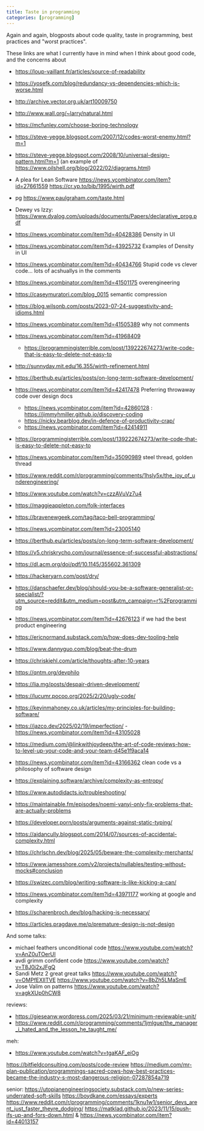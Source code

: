 ```yaml
---
title: Taste in programming
categories: [programming]
---
```


Again and again, blogposts about code quality, taste in programming,
best practices and "worst practices".

These links are what I currently have in mind when I think about good code, and the concerns about

- https://loup-vaillant.fr/articles/source-of-readability
- https://yosefk.com/blog/redundancy-vs-dependencies-which-is-worse.html
- http://archive.vector.org.uk/art10009750
- http://www.wall.org/~larry/natural.html
- https://mcfunley.com/choose-boring-technology
- https://steve-yegge.blogspot.com/2007/12/codes-worst-enemy.html?m=1
- https://steve-yegge.blogspot.com/2008/10/universal-design-pattern.html?m=1 (an example of https://www.oilshell.org/blog/2022/02/diagrams.html)
- A plea for Lean Software https://news.ycombinator.com/item?id=27661559 https://cr.yp.to/bib/1995/wirth.pdf
- pg https://www.paulgraham.com/taste.html
- Dewey vs Izzy: https://www.dyalog.com/uploads/documents/Papers/declarative_prog.pdf
- https://news.ycombinator.com/item?id=40428386 Density in UI
- https://news.ycombinator.com/item?id=43925732 Examples of Density in UI
- https://news.ycombinator.com/item?id=40434766 Stupid code vs clever code... lots of acshuallys in the comments
- https://news.ycombinator.com/item?id=41501175 overengineering
- https://caseymuratori.com/blog_0015 semantic compression
- https://blog.wilsonb.com/posts/2023-07-24-suggestivity-and-idioms.html
- https://news.ycombinator.com/item?id=41505389 why not comments
- https://news.ycombinator.com/item?id=41968409
    - https://programmingisterrible.com/post/139222674273/write-code-that-is-easy-to-delete-not-easy-to
- http://sunnyday.mit.edu/16.355/wirth-refinement.html
- https://berthub.eu/articles/posts/on-long-term-software-development/
- https://news.ycombinator.com/item?id=42417478  Preferring throwaway code over design docs
  - https://news.ycombinator.com/item?id=42860128 : https://jimmyhmiller.github.io/discovery-coding
  - https://nicky.bearblog.dev/in-defence-of-productivity-crap/
  - https://news.ycombinator.com/item?id=42414911
- https://programmingisterrible.com/post/139222674273/write-code-that-is-easy-to-delete-not-easy-to
- https://news.ycombinator.com/item?id=35090989 steel thread, golden thread
- https://www.reddit.com/r/programming/comments/1hsly5x/the_joy_of_underengineering/
- https://www.youtube.com/watch?v=czzAVuVz7u4
- https://maggieappleton.com/folk-interfaces
- https://bravenewgeek.com/tag/taco-bell-programming/
- https://news.ycombinator.com/item?id=23005140
- https://berthub.eu/articles/posts/on-long-term-software-development/
- https://v5.chriskrycho.com/journal/essence-of-successful-abstractions/
- https://dl.acm.org/doi/pdf/10.1145/355602.361309
- https://hackeryarn.com/post/dry/
- https://danschaefer.dev/blog/should-you-be-a-software-generalist-or-specialist/?utm_source=reddit&utm_medium=post&utm_campaign=r%2Fprogramming
- https://news.ycombinator.com/item?id=42676123 if we had the best product engineering
- https://ericnormand.substack.com/p/how-does-dev-tooling-help
- https://www.dannyguo.com/blog/beat-the-drum
- https://chriskiehl.com/article/thoughts-after-10-years
- https://qntm.org/devphilo
- https://lia.mg/posts/despair-driven-development/
- https://lucumr.pocoo.org/2025/2/20/ugly-code/
- https://kevinmahoney.co.uk/articles/my-principles-for-building-software/
- https://jazco.dev/2025/02/19/imperfection/ - https://news.ycombinator.com/item?id=43105028
- https://medium.com/@linkwithjoydeep/the-art-of-code-reviews-how-to-level-up-your-code-and-your-team-d45e1f9aca14
- https://news.ycombinator.com/item?id=43166362 clean code vs a philosophy of software design
- https://explaining.software/archive/complexity-as-entropy/
- https://www.autodidacts.io/troubleshooting/

- https://maintainable.fm/episodes/noemi-vanyi-only-fix-problems-that-are-actually-problems
- https://developer.porn/posts/arguments-against-static-typing/
- https://aidancully.blogspot.com/2014/07/sources-of-accidental-complexity.html
- https://chrlschn.dev/blog/2025/05/beware-the-complexity-merchants/
- https://www.jamesshore.com/v2/projects/nullables/testing-without-mocks#conclusion
- https://swizec.com/blog/writing-software-is-like-kicking-a-can/
- https://news.ycombinator.com/item?id=43971177 working at google and complexity
- https://scharenbroch.dev/blog/hacking-is-necessary/
- https://articles.pragdave.me/p/premature-design-is-not-design

And some talks:
- michael feathers unconditional code https://www.youtube.com/watch?v=AnZ0uTOerUI
- avdi grimm confident code https://www.youtube.com/watch?v=T8J0j2xJFgQ
- Sandi Metz 2 great great talks https://www.youtube.com/watch?v=OMPfEXIlTVE https://www.youtube.com/watch?v=8bZh5LMaSmE
- Jose Valim on patterns https://www.youtube.com/watch?v=agkXUp0hCW8

reviews:
- https://gieseanw.wordpress.com/2025/03/21/minimum-reviewable-unit/
- https://www.reddit.com/r/programming/comments/1jmlgue/the_manager_i_hated_and_the_lesson_he_taught_me/


meh:
- https://www.youtube.com/watch?v=tgaKAF_eiOg

https://bitfieldconsulting.com/posts/code-review
https://medium.com/mr-plan-publication/programmings-sacred-cows-how-best-practices-became-the-industry-s-most-dangerous-religion-07287854a719




senior:
https://utopianengineeringsociety.substack.com/p/new-series-underrated-soft-skills
https://boydkane.com/essays/experts https://www.reddit.com/r/programming/comments/1knu1w1/senior_devs_arent_just_faster_theyre_dodging/
https://matklad.github.io/2023/11/15/push-ifs-up-and-fors-down.html & https://news.ycombinator.com/item?id=44013157
